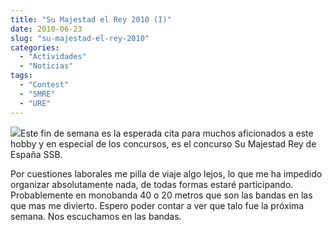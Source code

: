 ```yaml
---
title: "Su Majestad el Rey 2010 (I)"
date: 2010-06-23
slug: "su-majestad-el-rey-2010"
categories:
  - "Actividades"
  - "Noticias"
tags:
  - "Contest"
  - "SMRE"
  - "URE"
---
```


 

![](http://eb1tr.info/wp-content/uploads/2010/06/logo-ure-167x300.png)Este fin de semana es la esperada cita para muchos aficionados a este hobby y en especial de los concursos, es el concurso Su Majestad Rey de España SSB.

Por cuestiones laborales me pilla de viaje algo lejos, lo que me ha impedido organizar absolutamente nada, de todas formas estaré participando. Probablemente en monobanda 40 o 20 metros que son las bandas en las que mas me divierto. Espero poder contar a ver que talo fue la próxima semana. Nos escuchamos en las bandas.
